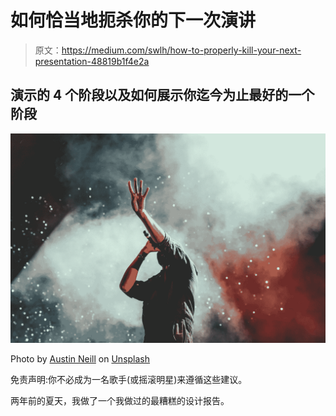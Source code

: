 # 如何恰当地扼杀你的下一次演讲

> 原文：<https://medium.com/swlh/how-to-properly-kill-your-next-presentation-48819b1f4e2a>

## 演示的 4 个阶段以及如何展示你迄今为止最好的一个阶段

![](img/daaf70d4e1c5c2559b650db5a6d4763c.png)

Photo by [Austin Neill](https://unsplash.com/photos/hgO1wFPXl3I?utm_source=unsplash&utm_medium=referral&utm_content=creditCopyText) on [Unsplash](https://unsplash.com/?utm_source=unsplash&utm_medium=referral&utm_content=creditCopyText)

免责声明:你不必成为一名歌手(或摇滚明星)来遵循这些建议。

两年前的夏天，我做了一个我做过的最糟糕的设计报告。